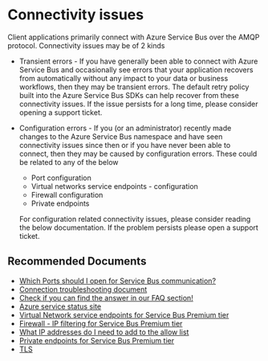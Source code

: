 <properties
  pagetitle="Connectivity issues"
  description="connectivity issues"
  service="microsoft.servicebus"
  resource="namespaces"
  ms.author="aschhab"
  selfhelptype="Generic"
  supporttopicids="32633395"
  resourcetags=""
  productpesids="13186"
  cloudenvironments="public,blackforest,fairfax,mooncake,usnat,ussec"
  articleid="964de064-b70b-4486-b3c6-7fc620cc7e14"
  ownershipid="AzureMessaging_Common" />
# Connectivity issues

Client applications primarily connect with Azure Service Bus over the AMQP protocol. Connectivity issues may be of 2 kinds 

* Transient errors - If you have generally been able to connect with Azure Service Bus and occasionally see errors that your application recovers from automatically without any impact to your data or business workflows, then they may be transient errors. The default retry policy built into the Azure Service Bus SDKs can help recover from these connectivity issues. If the issue persists for a long time, please consider opening a support ticket.

* Configuration errors -  If you (or an administrator) recently made changes to the Azure Service Bus namespace and have seen connectivity issues since then or if you have never been able to connect, then they may be caused by configuration errors. These could be related to any of the below 
   * Port configuration
   * Virtual networks service endpoints - configuration
   * Firewall configuration
   * Private endpoints

   For configuration related connectivity issues, please consider reading the below documentation. If the problem persists please open a support ticket.

## **Recommended Documents**

* [Which Ports should I open for Service Bus communication?](https://docs.microsoft.com/azure/service-bus-messaging/service-bus-faq#what-ports-do-i-need-to-open-on-the-firewall)<br>
* [Connection troubleshooting document](https://docs.microsoft.com/azure/service-bus-messaging/service-bus-troubleshooting-guide)<br>
* [Check if you can find the answer in our FAQ section!](https://azure.microsoft.com/documentation/articles/service-bus-faq/)<br>
* [Azure service status site](https://azure.microsoft.com/status/)<br>
* [Virtual Network service endpoints for Service Bus Premium tier](https://docs.microsoft.com/azure/service-bus-messaging/service-bus-service-endpoints)<br>
* [Firewall - IP filtering for Service Bus Premium tier](https://docs.microsoft.com/azure/service-bus-messaging/service-bus-ip-filtering)<br>
* [What IP addresses do I need to add to the allow list](https://docs.microsoft.com/en-us/azure/service-bus-messaging/service-bus-faq#what-ip-addresses-do-i-need-to-add-to-allow-list)<br>
* [Private endpoints for Service Bus Premium tier](https://docs.microsoft.com/azure/service-bus-messaging/private-link-service)<br>
* [TLS](https://docs.microsoft.com/en-us/azure/service-bus-messaging/service-bus-faq#is-it-possible-to-disable-tls-10-or-11-on-service-bus-namespaces)<br>